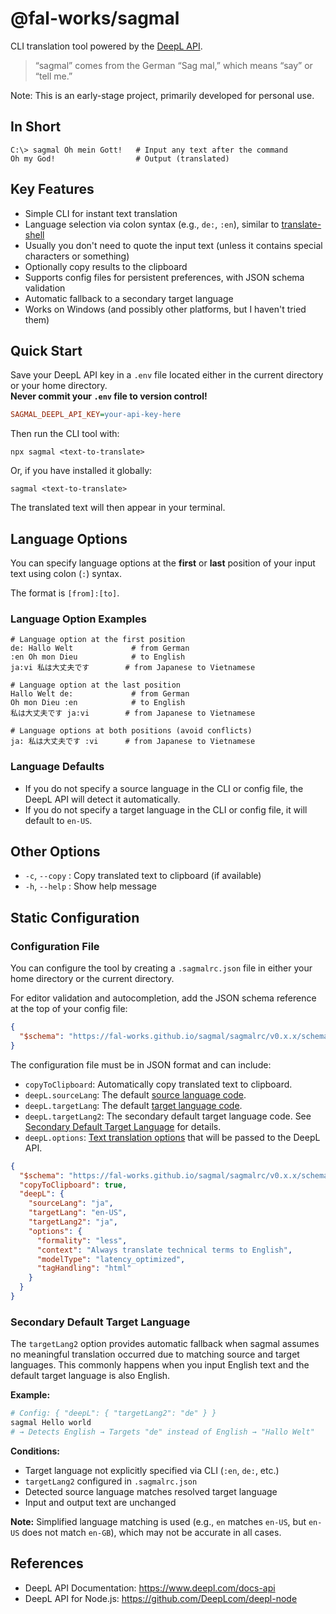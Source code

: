 # @fal-works/sagmal

CLI translation tool powered by the [DeepL API](https://developers.deepl.com/).

> “sagmal” comes from the German “Sag mal,” which means “say” or “tell me.”

Note: This is an early-stage project, primarily developed for personal use.


## In Short

```text
C:\> sagmal Oh mein Gott!   # Input any text after the command
Oh my God!                  # Output (translated)
```


## Key Features

- Simple CLI for instant text translation
- Language selection via colon syntax (e.g., `de:`, `:en`), similar to [translate-shell](https://github.com/soimort/translate-shell)
- Usually you don't need to quote the input text (unless it contains special characters or something)
- Optionally copy results to the clipboard
- Supports config files for persistent preferences, with JSON schema validation
- Automatic fallback to a secondary target language
- Works on Windows (and possibly other platforms, but I haven't tried them)


## Quick Start

Save your DeepL API key in a `.env` file located either in the current directory or your home directory.  
**Never commit your `.env` file to version control!**

```ini
SAGMAL_DEEPL_API_KEY=your-api-key-here
```

Then run the CLI tool with:

```text
npx sagmal <text-to-translate>
```

Or, if you have installed it globally:

```text
sagmal <text-to-translate>
```

The translated text will then appear in your terminal.


## Language Options

You can specify language options at the **first** or **last** position of your input text using colon (`:`) syntax.

The format is `[from]:[to]`.

### Language Option Examples

```text
# Language option at the first position
de: Hallo Welt             # from German
:en Oh mon Dieu            # to English
ja:vi 私は大丈夫です        # from Japanese to Vietnamese

# Language option at the last position
Hallo Welt de:             # from German
Oh mon Dieu :en            # to English
私は大丈夫です ja:vi        # from Japanese to Vietnamese

# Language options at both positions (avoid conflicts)
ja: 私は大丈夫です :vi      # from Japanese to Vietnamese
```

### Language Defaults

- If you do not specify a source language in the CLI or config file, the DeepL API will detect it automatically.
- If you do not specify a target language in the CLI or config file, it will default to `en-US`.


## Other Options

- `-c`, `--copy` : Copy translated text to clipboard (if available)
- `-h`, `--help` : Show help message


## Static Configuration

### Configuration File

You can configure the tool by creating a `.sagmalrc.json` file in either your home directory or the current directory.

For editor validation and autocompletion, add the JSON schema reference at the top of your config file:

```json
{
  "$schema": "https://fal-works.github.io/sagmal/sagmalrc/v0.x.x/schema.json"
}
```

The configuration file must be in JSON format and can include:

- `copyToClipboard`: Automatically copy translated text to clipboard.
- `deepL.sourceLang`: The default [source language code](https://developers.deepl.com/docs/getting-started/supported-languages).
- `deepL.targetLang`: The default [target language code](https://developers.deepl.com/docs/getting-started/supported-languages#translation-source-languages).
- `deepL.targetLang2`: The secondary default target language code. See [Secondary Default Target Language](#secondary-default-target-language) for details.
- `deepL.options`: [Text translation options](https://github.com/deeplcom/deepl-node?tab=readme-ov-file#text-translation-options) that will be passed to the DeepL API.

```json
{
  "$schema": "https://fal-works.github.io/sagmal/sagmalrc/v0.x.x/schema.json",
  "copyToClipboard": true,
  "deepL": {
    "sourceLang": "ja",
    "targetLang": "en-US",
    "targetLang2": "ja",
    "options": {
      "formality": "less",
      "context": "Always translate technical terms to English",
      "modelType": "latency_optimized",
      "tagHandling": "html"
    }
  }
}
```

### Secondary Default Target Language

The `targetLang2` option provides automatic fallback when sagmal assumes
no meaningful translation occurred due to matching source and target languages.
This commonly happens when you input English text and the default target language is also English.

**Example:**
```bash
# Config: { "deepL": { "targetLang2": "de" } }
sagmal Hello world
# → Detects English → Targets "de" instead of English → "Hallo Welt"
```

**Conditions:**
- Target language not explicitly specified via CLI (`:en`, `de:`, etc.)
- `targetLang2` configured in `.sagmalrc.json`
- Detected source language matches resolved target language
- Input and output text are unchanged

**Note:** Simplified language matching is used (e.g., `en` matches `en-US`, but `en-US` does not match `en-GB`), which may not be accurate in all cases.


## References

- DeepL API Documentation: <https://www.deepl.com/docs-api>
- DeepL API for Node.js: <https://github.com/DeepLcom/deepl-node>
